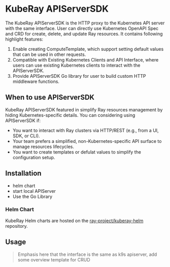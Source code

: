 # KubeRay APIServerSDK

The KubeRay APIServerSDK is the HTTP proxy to the Kubernetes API server with the same
interface. User can directly use Kubernetes OpenAPI Spec and CRD for create, delete, and
update Ray resources. It contains following highlight features:

1. Enable creating ComputeTemplate, which support setting default values that can be used
   in other requests.
2. Compatible with Existing Kubernetes Clients and API Interface, where users can use
   existing Kubernetes clients to interact with the APIServerSDK.
3. Provide APIServerSDK Go library for user to build custom HTTP middleware functions.

## When to use APIServerSDK

KubeRay APIServerSDK featured in simplify Ray resources management by hiding
Kubernetes-specific details. You can considering using APIServerSDK if:

- You want to interact with Ray clusters via HTTP/REST (e.g., from a UI, SDK, or CLI).
- Your team prefers a simplified, non-Kubernetes-specific API surface to manage resources
lifecycles. <!-- TODO: Verify -->
- You want to create templates or defulat values to simplify the configuration setup.

## Installation

- helm chart
- start local APIServer
- Use the Go Library

### Helm Chart

KubeRay Helm charts are hosted on the [ray-project/kuberay-helm](https://github.com/ray-project/kuberay-helm) repository.

## Usage

> Emphasis here that the interface is the same as k9s apiserver, add some overview
> template for CRUD
